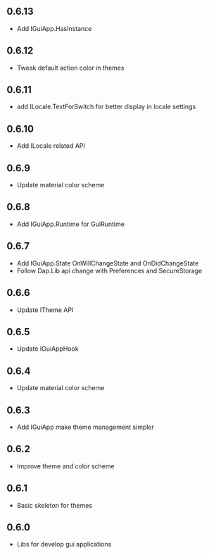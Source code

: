 ## 0.6.13
* Add IGuiApp.HasInstance

## 0.6.12
* Tweak default action color in themes

## 0.6.11
* add ILocale.TextForSwitch for better display in locale settings

## 0.6.10
* Add ILocale related API

## 0.6.9
* Update material color scheme

## 0.6.8
* Add IGuiApp.Runtime for GuiRuntime

## 0.6.7
* Add IGuiApp.State OnWillChangeState and OnDidChangeState
* Follow Dap.Lib api change with Preferences and SecureStorage

## 0.6.6
* Update ITheme API

## 0.6.5
* Update IGuiAppHook

## 0.6.4
* Update material color scheme

## 0.6.3
* Add IGuiApp make theme management simpler

## 0.6.2
* Improve theme and color scheme

## 0.6.1
* Basic skeleton for themes

## 0.6.0
* Libs for develop gui applications